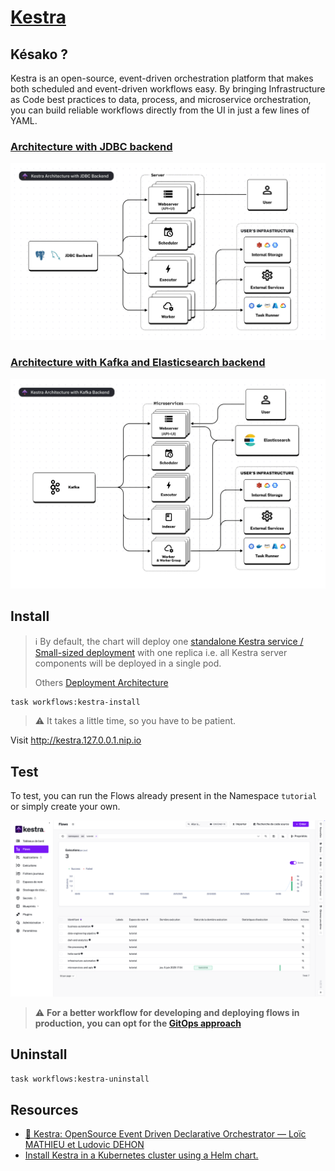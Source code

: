 # [Kestra](https://github.com/kestra-io/kestra)

## Késako ?

Kestra is an open-source, event-driven orchestration platform that makes both scheduled and event-driven workflows easy. By bringing Infrastructure as Code best practices to data, process, and microservice orchestration, you can build reliable workflows directly from the UI in just a few lines of YAML.

### [Architecture with JDBC backend](https://kestra.io/docs/architecture#architecture-with-jdbc-backend)

![](../images/kestra-arch-jdbc.png)

### [Architecture with Kafka and Elasticsearch backend](https://kestra.io/docs/architecture#architecture-with-kafka-and-elasticsearch-backend)

![](../images/kestra-arch-kafka-es.png)

## Install

> ℹ️ By default, the chart will deploy one [standalone Kestra service / Small-sized deployment](https://kestra.io/docs/architecture/deployment-architecture#small-sized-deployment) with one replica i.e. all Kestra server components will be deployed in a single pod.
>
> Others [Deployment Architecture](https://kestra.io/docs/architecture/deployment-architecture)

```bash
task workflows:kestra-install
```

> ⚠️ It takes a little time, so you have to be patient.

Visit <http://kestra.127.0.0.1.nip.io>

## Test

To test, you can run the Flows already present in the Namespace `tutorial` or simply create your own.

![](../images/kestra-tutorial-flows.png)

> ⚠️ **For a better workflow for developing and deploying flows in production, you can opt for the [GitOps approach](https://kestra.io/blogs/2024-06-05-gitops-superpowers)**

## Uninstall

```bash
task workflows:kestra-uninstall
```

## Resources

- [🎥 Kestra: OpenSource Event Driven Declarative Orchestrator — Loïc MATHIEU et Ludovic DEHON](https://youtu.be/vUtlLUdKNPA?si=H63T-346_1174i52)
- [Install Kestra in a Kubernetes cluster using a Helm chart.](https://kestra.io/docs/installation/kubernetes)

